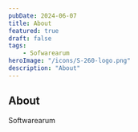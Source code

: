 ```yaml
---
pubDate: 2024-06-07
title: About
featured: true
draft: false
tags:
    - Sofwarearum
heroImage: "/icons/S-260-logo.png"
description: "About"
---
```


## About

Softwarearum 

